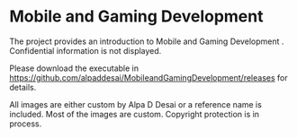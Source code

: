 # Mobile and Gaming Development

The project provides an introduction to Mobile and Gaming Development . Confidential information is not displayed.

Please download the executable in https://github.com/alpaddesai/MobileandGamingDevelopment/releases for details.

All images are either custom by Alpa D Desai or a reference name is included. Most of the images are custom. Copyright protection is in process.
